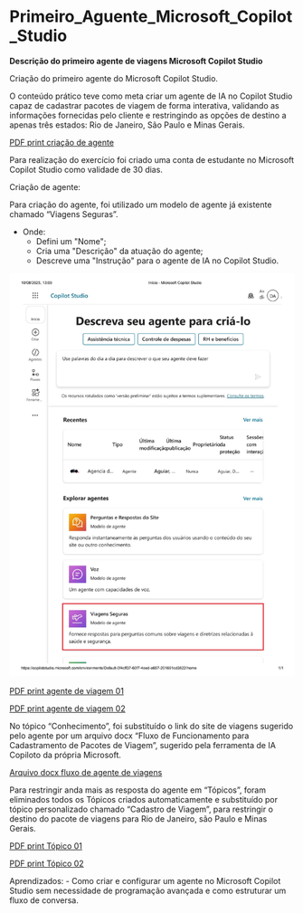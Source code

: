 # Primeiro_Aguente_Microsoft_Copilot_Studio

**Descrição do primeiro agente de viagens  Microsoft Copilot Studio**

Criação do primeiro agente do Microsoft Copilot Studio.

O conteúdo prático teve como meta criar um agente de IA no Copilot Studio capaz de cadastrar pacotes de viagem de forma interativa, validando as informações fornecidas pelo cliente e restringindo as opções de destino a apenas três estados: Rio de Janeiro, São Paulo e Minas Gerais. 

[PDF print criação de agente](<Criação de agente.pdf>)

Para realização do exercício foi criado uma conta de estudante no Microsoft Copilot Studio como validade de 30 dias.

Criação de agente:

Para criação do agente, foi utilizado um modelo de agente já existente chamado “Viagens Seguras”. 

- Onde:
    - Defini um "Nome";
    - Cria uma "Descrição" da atuação do agente;
    - Descreve uma "Instrução" para o agente de IA no Copilot Studio.

![Copilot Studio](<Copilot Studio.jpg>)

[PDF print agente de viagem 01](<Agente 01.pdf>)

[PDF print agente de viagem 02](<Agente 02.pdf>)

No tópico “Conhecimento”, foi substituído o link do site de viagens sugerido pelo agente por um arquivo docx “Fluxo de Funcionamento para Cadastramento de Pacotes de Viagem”, sugerido pela ferramenta de IA Copiloto da própria Microsoft.

[Arquivo docx fluxo de agente de viagens](<Fluxo de Funcionamento para Cadastramento de Pacotes de Viagem.docx>)

Para restringir anda mais as resposta do agente em “Tópicos”, foram eliminados todos os Tópicos criados automaticamente e substituído por tópico personalizado chamado “Cadastro de Viagem”, para restringir o destino do pacote de viagens para Rio de Janeiro, são Paulo e Minas Gerais.

[PDF print Tópico 01](<Criação de Tópico 01.pdf>)

[PDF print Tópico 02](<Criação de Tópico 02.pdf>)

Aprendizados: 
    - Como criar e configurar um agente no Microsoft Copilot Studio sem necessidade de programação avançada e como estruturar um fluxo de conversa.
